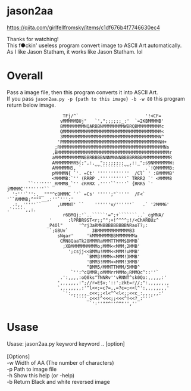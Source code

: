 # jason2aa

https://qiita.com/girlfellfromsky/items/c1df676b4f7746630ec4

Thanks for watching!<br>
This f●ckin' useless program convert image to ASCII Art automatically.<br>
As I like Jason Statham, it works like Jason Statham. lol

# Overall
Pass a image file, then this program converts it into ASCII Art.<br>
If you pass `jason2aa.py -p {path to this image} -b -w 80` this program return below image.<br>

```
                     TFj/^`                         '!<CF=
                    vMMMMMBUj"   `',";;;;;;_:'  `=2KBMMMMB'
                    8MMMMMMMMNQARBBNMMMMMMMMWBRQBMMMMMMMMMc
                    QMMMMMMMMMMMMMMMMMMMMMMMMMMMMMMMMMMMMM<
                    3MMMMMMMMMMMMMMMMMMMMMMMMMMMMMMMMMMMMN^
                   'PMMMMMMMMMMMMMMMMMMMMMMMMMMMMMMMMMMMMNH+
                  ;RMMMMMMMMMMMMMMMMMMMMMMMMMMMMMMMMMMMMMMMNs
                 ,BMMMMMMMMMMMMMMMMMMMMMMMMMMMMMMMMMMMMMMMMMMr
                 aMMMMMMMMMMNBBRBBBBNNNMNNNBBBBRRBBMMMMMMMMMMR
                 AMMMMMMMR5(;",:,__";;;;;;;;__,::_";s9NMMMMMMW:
                 AMMMMMN5, `     ``````````````     .`!QMMMMMB:
                 pMMMMN{ `'. =Ct' ''''''''''''  /Cl` ' :8MMMMB'
                 <MMMMB:`'' (RRRP .''''''''''` TRRR2 `' <MMMM8
        ``'''''''_RMMMB_`'' cRRRX .''''``''''` {RRR5 `' jMMMMC''''''''``
  ':'''`'':,__"""^cBMMMC `'` =Cs' ''''';"`''''  /F<` '``AMMM8;^"""__,:''`''':'
  .:,,'''''``      ,UMMNT' ``    ''''''v/''''''`   .` '2MMM6'      .`''''',,:.
                     r6BMQj;'`..`````'=^;+```````..`_cgMNA/
                '      :lPRBR9ST<r;;^";+!^^^^;!/<ChARBUz^
               _P4Ol"      '^rj3aRMNBBBBBBBBBNRaoT?;:
                `;GBUv`         3BMMMMMMMMMMMMB3
                   sNgar'     'kMMMMMMMBBMMMMMMMa
                    CMN8QaaTk28MMMRaMMMTTMMM$BMMB`
                     ;XBMMMMMMMMMMo;MMM<<MMM;2MMB'
                       ';csjj<<BMMu!MMM<<MMM!uMMB'
                              `BMM3!MMM<<MMM!3MMB'
                              'BMM3!MMM<<MMM!3MMB'
                              ^BMM5/MMMTTMMM/5MMB^
                        `'':^cQMMR;oMMMrrMMMo;RMMQc^::''`
                    .':,,,,:oQ0ks^TNNRv''vRNNT^sk0Qo:,,,,,:'
                   ',,,,,,,:";//r=E$v;'::';zkE=r//;":,,,,,,,,
                   `,,,,,,,,:'^l<<;=c?=,,=?c=;<<l^':,,,,,,,,'
                     `':,,,,,,_c<<;;<l<^^<l<;;<<c_:,,,,,,:'
                         `''''_c<<!^<<<;;<<<^!<<?_:'''`
                               `':''""^''^^"'',''
```

# Usase
Usase: jason2aa.py keyword keyword .. [option]<br>
<br>
[Options]<br>
 -w   Width of AA (The number of characters)<br>
 -p   Path to image file<br>
 -h   Show this help (or -help)<br>
 -b   Return Black and white reversed image<br>

